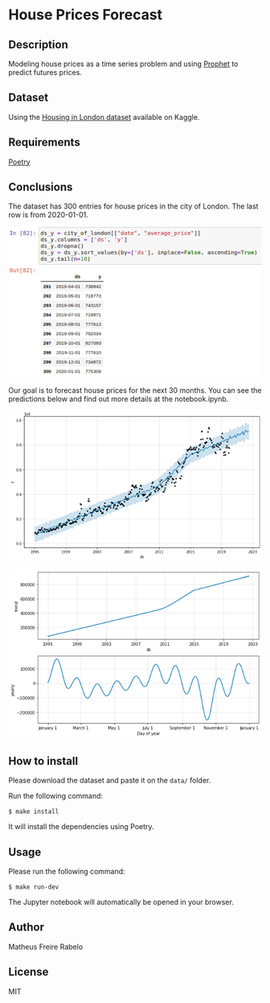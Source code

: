 # House Prices Forecast

## Description
Modeling house prices as a time series problem and using [Prophet](https://facebook.github.io/prophet) to predict futures prices.

## Dataset
Using the [Housing in London dataset](https://www.kaggle.com/justinas/housing-in-london) available on Kaggle.

## Requirements
[Poetry](https://python-poetry.org/docs/)

## Conclusions
The dataset has 300 entries for house prices in the city of London. The last row is from 2020-01-01.

![](figure0.png)

Our goal is to forecast house prices for the next 30 months. You can see the predictions below and find out more details at the notebook.ipynb.

![](figure1.png)

![](figure2.png)


## How to install
Please download the dataset and paste it on the `data/` folder.

Run the following command:
```
$ make install
```

It will install the dependencies using Poetry.

## Usage
Please run the following command:
```
$ make run-dev
```

The Jupyter notebook will automatically be opened in your browser.

## Author
Matheus Freire Rabelo

## License
MIT
